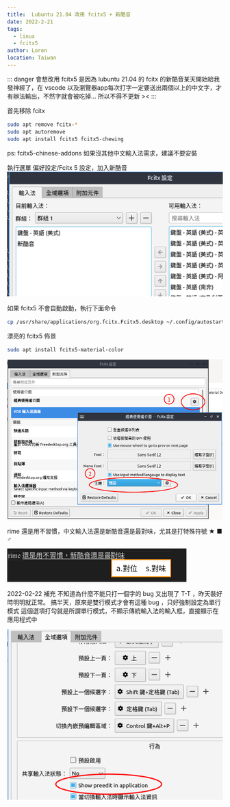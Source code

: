 ```yaml
---
title:  Lubuntu 21.04 改用 fcitx5 + 新酷音
date: 2022-2-21
tags: 
  - linux
  - fcitx5
author: Loren
location: Taiwan
---
```


::: danger
會想改用 fcitx5 是因為 lubuntu 21.04 
的 fcitx 的新酷音某天開始給我發神經了，在 vscode 
以及瀏覽器app每次打字一定要送出兩個以上的中文字，才有辦法輸出，不然字就會被吃掉...
所以不得不更新 ><
:::

首先移除 fcitx

``` bash
sudo apt remove fcitx-*
sudo apt autoremove
sudo apt install fcitx5 fcitx5-chewing
```
ps:  fcitx5-chinese-addons 如果沒其他中文輸入法需求，建議不要安裝

執行選單 偏好設定/Fcitx 5 設定，加入新酷音
![](./fcitx5-setup.png)

如果 fcitx5 不會自動啟動，執行下面命令

``` bash
cp /usr/share/applications/org.fcitx.Fcitx5.desktop ~/.config/autostart/
```

漂亮的 fcitx5 佈景
``` bash
sudo apt install fcitx5-material-color
```
![](./fcitx5-theme.png)

rime 還是用不習慣，中文輸入法還是新酷音還是最對味，尤其是打特殊符號 ★ ■ ♂

![](./fcitx5-theme-2.png)

2022-02-22 補充
不知道為什麼不能只打一個字的 bug 又出現了 T-T ，昨天裝好時明明就正常。
搞半天，原來是雙行模式才會有這種 bug ，只好強制設定為單行模式
這個選項打勾就是所謂單行模式，不顯示傳統輸入法的輸入框，直接顯示在應用程式中

![](./fcitx5-preedit.png)
